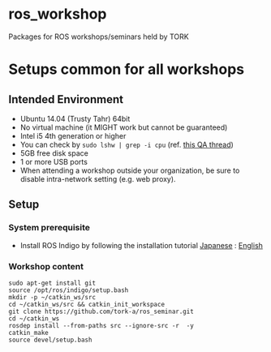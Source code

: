 # ros_workshop

Packages for ROS workshops/seminars held by TORK

# Setups common for all workshops

## Intended Environment

- Ubuntu 14.04 (Trusty Tahr) 64bit
- No virtual machine (it MIGHT work but cannot be guaranteed)
- Intel i5 4th generation or higher
 - You can check by `sudo lshw | grep -i cpu` (ref. [this QA thread](http://askubuntu.com/a/26397/24203))
- 5GB free disk space
- 1 or more USB ports
- When attending a workshop outside your organization, be sure to disable intra-network setting (e.g. web proxy).

## Setup

### System prerequisite 

- Install ROS Indigo by following the installation tutorial [Japanese](http://wiki.ros.org/ja/indigo/Installation/Ubuntu) : [English](http://wiki.ros.org/indigo/Installation/Ubuntu)

### Workshop content
```
sudo apt-get install git
source /opt/ros/indigo/setup.bash
mkdir -p ~/catkin_ws/src
cd ~/catkin_ws/src && catkin_init_workspace
git clone https://github.com/tork-a/ros_seminar.git
cd ~/catkin_ws
rosdep install --from-paths src --ignore-src -r  -y
catkin_make
source devel/setup.bash
```
